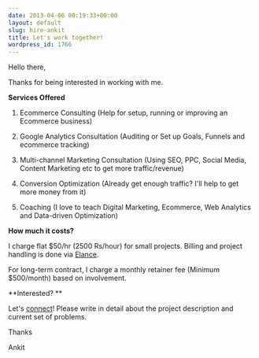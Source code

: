 ```yaml
---
date: 2013-04-06 00:19:33+00:00
layout: default
slug: hire-ankit
title: Let's work together!
wordpress_id: 1766
---
```


Hello there,

Thanks for being interested in working with me.

**Services Offered**



	
  1. Ecommerce Consulting (Help for setup, running or improving an Ecommerce business)

	
  2. Google Analytics Consultation (Auditing or Set up Goals, Funnels and ecommerce tracking)

	
  3. Multi-channel Marketing Consultation (Using SEO, PPC, Social Media, Content Marketing etc to get more traffic/revenue)

	
  4. Conversion Optimization (Already get enough traffic? I'll help to get more money from it)

	
  5. Coaching (I love to teach Digital Marketing, Ecommerce, Web Analytics and Data-driven Optimization)


**How much it costs?**

I charge flat $50/hr (2500 Rs/hour) for small projects. Billing and project handling is done via [Elance](http://bit.ly/startby).

For long-term contract, I charge a monthly retainer fee (Minimum $500/month) based on involvement.

**Interested? **

Let's [connect](/contact/)! Please write in detail about the project description and current set of problems.

Thanks

Ankit
